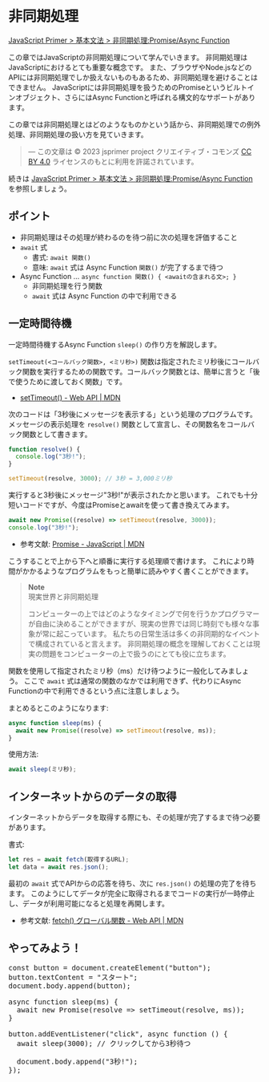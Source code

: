 # 非同期処理

[JavaScript Primer > 基本文法 > 非同期処理:Promise/Async Function](https://jsprimer.net/basic/async/)

この章ではJavaScriptの非同期処理について学んでいきます。
非同期処理はJavaScriptにおけるとても重要な概念です。
また、ブラウザやNode.jsなどのAPIには非同期処理でしか扱えないものもあるため、非同期処理を避けることはできません。
JavaScriptには非同期処理を扱うためのPromiseというビルトインオブジェクト、さらにはAsync Functionと呼ばれる構文的なサポートがあります。

この章では非同期処理とはどのようなものかという話から、非同期処理での例外処理、非同期処理の扱い方を見ていきます。

> ― この文章は © 2023 jsprimer project クリエイティブ・コモンズ [CC BY 4.0](https://github.com/asciidwango/js-primer/blob/master/LICENSE-CC-BY) ライセンスのもとに利用を許諾されています。

続きは [JavaScript Primer > 基本文法 > 非同期処理:Promise/Async Function](https://jsprimer.net/basic/async/) を参照しましょう。

## ポイント

- 非同期処理はその処理が終わるのを待つ前に次の処理を評価すること
- `await` 式
  - 書式: `await 関数()`
  - 意味: `await` 式は Async Function `関数()` が完了するまで待つ
- Async Function … `async function 関数() { <awaitの含まれる文>; }`
  - 非同期処理を行う関数
  - `await` 式は Async Function の中で利用できる

## 一定時間待機

一定時間待機するAsync Function `sleep()` の作り方を解説します。

`setTimeout(<コールバック関数>, <ミリ秒>)` 関数は指定されたミリ秒後にコールバック関数を実行するための関数です。コールバック関数とは、簡単に言うと「後で使うために渡しておく関数」です。

- [setTimeout() - Web API | MDN](https://developer.mozilla.org/ja/docs/Web/API/setTimeout)

次のコードは「3秒後にメッセージを表示する」という処理のプログラムです。メッセージの表示処理を `resolve()` 関数として宣言し、その関数名をコールバック関数として書きます。

```js
function resolve() {
  console.log("3秒!");
}

setTimeout(resolve, 3000); // 3秒 = 3,000ミリ秒
```

実行すると3秒後にメッセージ"3秒!"が表示されたかと思います。
これでも十分短いコードですが、今度はPromiseとawaitを使って書き換えてみます。

```js
await new Promise((resolve) => setTimeout(resolve, 3000));
console.log("3秒!");
```

- 参考文献: [Promise - JavaScript | MDN](https://developer.mozilla.org/ja/docs/Web/JavaScript/Reference/Global_Objects/Promise)

こうすることで上から下へと順番に実行する処理順で書けます。
これにより時間がかかるようなプログラムをもっと簡単に読みやすく書くことができます。

> **Note**\
> 現実世界と非同期処理
>
> コンピューターの上ではどのようなタイミングで何を行うかプログラマーが自由に決めることができますが、現実の世界では同じ時刻でも様々な事象が常に起こっています。
> 私たちの日常生活は多くの非同期的なイベントで構成されていると言えます。
> 非同期処理の概念を理解しておくことは現実の問題をコンピューターの上で扱うのにとても役に立ちます。

関数を使用して指定されたミリ秒（ms）だけ待つように一般化してみましょう。
ここで `await` 式は通常の関数のなかでは利用できず、代わりにAsync Functionの中で利用できるという点に注意しましょう。

まとめるとこのようになります:

```js
async function sleep(ms) {
  await new Promise((resolve) => setTimeout(resolve, ms));
}
```

使用方法:

```js
await sleep(ミリ秒);
```

## インターネットからのデータの取得

インターネットからデータを取得する際にも、その処理が完了するまで待つ必要があります。

書式:

```js
let res = await fetch(取得するURL);
let data = await res.json();
```

最初の `await` 式でAPIからの応答を待ち、次に `res.json()` の処理の完了を待ちます。
このようにしてデータが完全に取得されるまでコードの実行が一時停止し、データが利用可能になると処理を再開します。

- 参考文献: [fetch() グローバル関数 - Web API | MDN](https://developer.mozilla.org/ja/docs/Web/API/fetch)

## やってみよう！

<!-- prettier-ignore -->
<div class="codepen" data-prefill data-editable data-default-tab="js,result" data-height="480">

<pre data-lang="js">
const button = document.createElement("button");
button.textContent = "スタート";
document.body.append(button);

async function sleep(ms) {
  await new Promise(resolve => setTimeout(resolve, ms));
}

button.addEventListener("click", async function () {
  await sleep(3000); // クリックしてから3秒待つ

  document.body.append("3秒!");
});
</pre>
</div>
<script async src="https://static.codepen.io/assets/embed/ei.js"></script>
